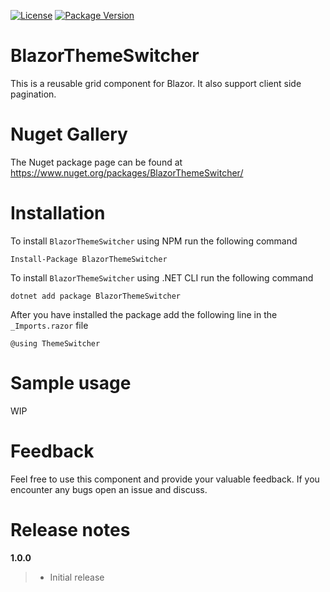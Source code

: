 [![License](https://img.shields.io/github/license/BlazorExtensions/Storage.svg?longCache=true&style=flat-square)](https://github.com/DominikNITA/Blazor.ThemeSwitcher/blob/master/LICENSE)
[![Package Version](https://img.shields.io/badge/nuget-v1.0.0-blue.svg?longCache=true&style=flat-square)](https://www.nuget.org/packages/BlazorThemeSwitcher/)
# BlazorThemeSwitcher
This is a reusable grid component for Blazor. It also support client side pagination.
# Nuget Gallery
The Nuget package page can be found at https://www.nuget.org/packages/BlazorThemeSwitcher/
# Installation
To install ```BlazorThemeSwitcher``` using NPM run the following command
```
Install-Package BlazorThemeSwitcher
```
To install ```BlazorThemeSwitcher``` using .NET CLI run the following command
```
dotnet add package BlazorThemeSwitcher
```
After you have installed the package add the following line in the ```_Imports.razor``` file
```
@using ThemeSwitcher
```
# Sample usage
  WIP
# Feedback
Feel free to use this component and provide your valuable feedback. If you encounter any bugs open an issue and discuss.
# Release notes

**1.0.0**
> - Initial release
